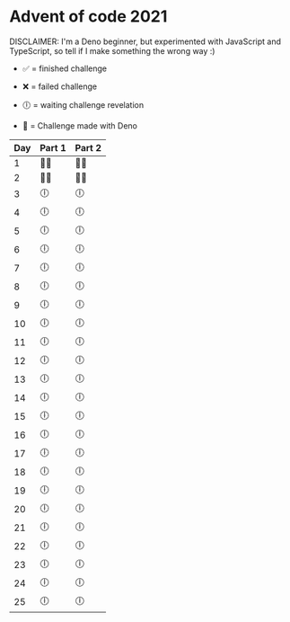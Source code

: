 # Advent of code 2021

DISCLAIMER: I'm a Deno beginner, but experimented with JavaScript and TypeScript, so tell if I make something the wrong way :)

- ✅ = finished challenge
- ❌ = failed challenge
- 🕕 = waiting challenge revelation

- 🦕 = Challenge made with Deno

| Day | Part 1 | Part 2 |
| --- | ------ | ------ |
| 1   | 🦕✅   | 🦕✅   |
| 2   | 🦕✅   | 🦕✅   |
| 3   | 🕕     | 🕕     |
| 4   | 🕕     | 🕕     |
| 5   | 🕕     | 🕕     |
| 6   | 🕕     | 🕕     |
| 7   | 🕕     | 🕕     |
| 8   | 🕕     | 🕕     |
| 9   | 🕕     | 🕕     |
| 10  | 🕕     | 🕕     |
| 11  | 🕕     | 🕕     |
| 12  | 🕕     | 🕕     |
| 13  | 🕕     | 🕕     |
| 14  | 🕕     | 🕕     |
| 15  | 🕕     | 🕕     |
| 16  | 🕕     | 🕕     |
| 17  | 🕕     | 🕕     |
| 18  | 🕕     | 🕕     |
| 19  | 🕕     | 🕕     |
| 20  | 🕕     | 🕕     |
| 21  | 🕕     | 🕕     |
| 22  | 🕕     | 🕕     |
| 23  | 🕕     | 🕕     |
| 24  | 🕕     | 🕕     |
| 25  | 🕕     | 🕕     |
